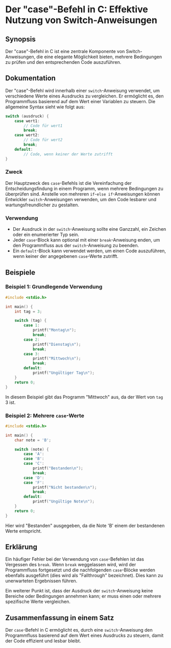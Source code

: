 <!--
Meta Description: # Der "case"-Befehl in C: Effektive Nutzung von Switch-Anweisungen ## Synopsis Der "case"-Befehl in C ist eine zentrale Komponente von Switch-Anweisun...
Meta Keywords: case, der, switch, break, code
-->

# Der "case"-Befehl in C: Effektive Nutzung von Switch-Anweisungen

## Synopsis
Der "case"-Befehl in C ist eine zentrale Komponente von Switch-Anweisungen, die eine elegante Möglichkeit bieten, mehrere Bedingungen zu prüfen und den entsprechenden Code auszuführen.

## Dokumentation
Der "case"-Befehl wird innerhalb einer `switch`-Anweisung verwendet, um verschiedene Werte eines Ausdrucks zu vergleichen. Er ermöglicht es, den Programmfluss basierend auf dem Wert einer Variablen zu steuern. Die allgemeine Syntax sieht wie folgt aus:

```c
switch (ausdruck) {
    case wert1:
        // Code für wert1
        break;
    case wert2:
        // Code für wert2
        break;
    default:
        // Code, wenn keiner der Werte zutrifft
}
```

### Zweck
Der Hauptzweck des `case`-Befehls ist die Vereinfachung der Entscheidungsfindung in einem Programm, wenn mehrere Bedingungen zu überprüfen sind. Anstelle von mehreren `if`-`else if`-Anweisungen können Entwickler `switch`-Anweisungen verwenden, um den Code lesbarer und wartungsfreundlicher zu gestalten.

### Verwendung
- Der Ausdruck in der `switch`-Anweisung sollte eine Ganzzahl, ein Zeichen oder ein enumerierter Typ sein.
- Jeder `case`-Block kann optional mit einer `break`-Anweisung enden, um den Programmfluss aus der `switch`-Anweisung zu beenden.
- Ein `default`-Block kann verwendet werden, um einen Code auszuführen, wenn keiner der angegebenen `case`-Werte zutrifft.

## Beispiele

### Beispiel 1: Grundlegende Verwendung
```c
#include <stdio.h>

int main() {
    int tag = 3;

    switch (tag) {
        case 1:
            printf("Montag\n");
            break;
        case 2:
            printf("Dienstag\n");
            break;
        case 3:
            printf("Mittwoch\n");
            break;
        default:
            printf("Ungültiger Tag\n");
    }
    return 0;
}
```
In diesem Beispiel gibt das Programm "Mittwoch" aus, da der Wert von `tag` 3 ist.

### Beispiel 2: Mehrere `case`-Werte
```c
#include <stdio.h>

int main() {
    char note = 'B';

    switch (note) {
        case 'A':
        case 'B':
        case 'C':
            printf("Bestanden\n");
            break;
        case 'D':
        case 'F':
            printf("Nicht bestanden\n");
            break;
        default:
            printf("Ungültige Note\n");
    }
    return 0;
}
```
Hier wird "Bestanden" ausgegeben, da die Note 'B' einem der bestandenen Werte entspricht.

## Erklärung
Ein häufiger Fehler bei der Verwendung von `case`-Befehlen ist das Vergessen des `break`. Wenn `break` weggelassen wird, wird der Programmfluss fortgesetzt und die nachfolgenden `case`-Blöcke werden ebenfalls ausgeführt (dies wird als "Fallthrough" bezeichnet). Dies kann zu unerwarteten Ergebnissen führen. 

Ein weiterer Punkt ist, dass der Ausdruck der `switch`-Anweisung keine Bereiche oder Bedingungen annehmen kann; er muss einen oder mehrere spezifische Werte vergleichen.

## Zusammenfassung in einem Satz
Der `case`-Befehl in C ermöglicht es, durch eine `switch`-Anweisung den Programmfluss basierend auf dem Wert eines Ausdrucks zu steuern, damit der Code effizient und lesbar bleibt.